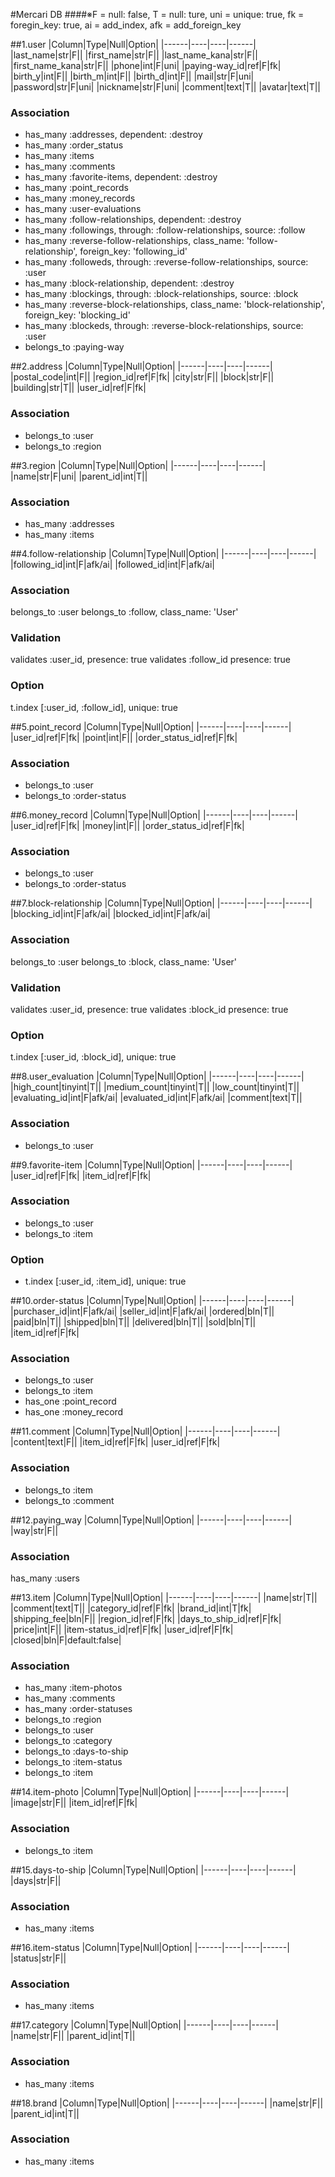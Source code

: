 #Mercari DB
####※F = null: false, T = null: ture, uni = unique: true, fk = foregin_key: true, ai = add_index, afk = add_foreign_key

##1.user
|Column|Type|Null|Option|
|------|----|----|------|
|last_name|str|F||
|first_name|str|F||
|last_name_kana|str|F||
|first_name_kana|str|F||
|phone|int|F|uni|
|paying-way_id|ref|F|fk|
|birth_y|int|F||
|birth_m|int|F||
|birth_d|int|F||
|mail|str|F|uni|
|password|str|F|uni|
|nickname|str|F|uni|
|comment|text|T||
|avatar|text|T||
### Association
- has_many :addresses, dependent: :destroy
- has_many :order_status
- has_many :items
- has_many :comments
- has_many :favorite-items, dependent: :destroy
- has_many :point_records
- has_many :money_records
- has_many :user-evaluations
- has_many :follow-relationships, dependent: :destroy
- has_many :followings, through: :follow-relationships, source: :follow
- has_many :reverse-follow-relationships, class_name: 'follow-relationship', foreign_key: 'following_id'
- has_many :followeds, through: :reverse-follow-relationships, source: :user
- has_many :block-relationship, dependent: :destroy
- has_many :blockings, through: :block-relationships, source: :block
- has_many :reverse-block-relationships, class_name: 'block-relationship', foreign_key: 'blocking_id'
- has_many :blockeds, through: :reverse-block-relationships, source: :user
- belongs_to :paying-way


##2.address
|Column|Type|Null|Option|
|------|----|----|------|
|postal_code|int|F||
|region_id|ref|F|fk|
|city|str|F||
|block|str|F||
|building|str|T||
|user_id|ref|F|fk|
### Association
- belongs_to :user
- belongs_to :region

##3.region
|Column|Type|Null|Option|
|------|----|----|------|
|name|str|F|uni|
|parent_id|int|T||
### Association
- has_many :addresses
- has_many :items

##4.follow-relationship
|Column|Type|Null|Option|
|------|----|----|------|
|following_id|int|F|afk/ai|
|followed_id|int|F|afk/ai|
### Association
belongs_to :user
belongs_to :follow, class_name: 'User'
### Validation
validates :user_id, presence: true
validates :follow_id presence: true
### Option
t.index [:user_id, :follow_id], unique: true

##5.point_record
|Column|Type|Null|Option|
|------|----|----|------|
|user_id|ref|F|fk|
|point|int|F||
|order_status_id|ref|F|fk|
### Association
- belongs_to :user
- belongs_to :order-status

##6.money_record
|Column|Type|Null|Option|
|------|----|----|------|
|user_id|ref|F|fk|
|money|int|F||
|order_status_id|ref|F|fk|
### Association
- belongs_to :user
- belongs_to :order-status

##7.block-relationship
|Column|Type|Null|Option|
|------|----|----|------|
|blocking_id|int|F|afk/ai|
|blocked_id|int|F|afk/ai|
### Association
belongs_to :user
belongs_to :block, class_name: 'User'
### Validation
validates :user_id, presence: true
validates :block_id presence: true
### Option
t.index [:user_id, :block_id], unique: true

##8.user_evaluation
|Column|Type|Null|Option|
|------|----|----|------|
|high_count|tinyint|T||
|medium_count|tinyint|T||
|low_count|tinyint|T||
|evaluating_id|int|F|afk/ai|
|evaluated_id|int|F|afk/ai|
|comment|text|T||
### Association
- belongs_to :user

##9.favorite-item
|Column|Type|Null|Option|
|------|----|----|------|
|user_id|ref|F|fk|
|item_id|ref|F|fk|
### Association
- belongs_to :user
- belongs_to :item
### Option
- t.index [:user_id, :item_id], unique: true

##10.order-status
|Column|Type|Null|Option|
|------|----|----|------|
|purchaser_id|int|F|afk/ai|
|seller_id|int|F|afk/ai|
|ordered|bln|T||
|paid|bln|T||
|shipped|bln|T||
|delivered|bln|T||
|sold|bln|T||
|item_id|ref|F|fk|
### Association
- belongs_to :user
- belongs_to :item
- has_one :point_record
- has_one :money_record

##11.comment
|Column|Type|Null|Option|
|------|----|----|------|
|content|text|F||
|item_id|ref|F|fk|
|user_id|ref|F|fk|
### Association
- belongs_to :item
- belongs_to :comment

##12.paying_way
|Column|Type|Null|Option|
|------|----|----|------|
|way|str|F||
### Association
has_many :users

##13.item
|Column|Type|Null|Option|
|------|----|----|------|
|name|str|T||
|comment|text|T||
|category_id|ref|F|fk|
|brand_id|int|T|fk|
|shipping_fee|bln|F||
|region_id|ref|F|fk|
|days_to_ship_id|ref|F|fk|
|price|int|F||
|item-status_id|ref|F|fk|
|user_id|ref|F|fk|
|closed|bln|F|default:false|
### Association
- has_many :item-photos
- has_many :comments
- has_many :order-statuses
- belongs_to :region
- belongs_to :user
- belongs_to :category
- belongs_to :days-to-ship
- belongs_to :item-status
- belongs_to :item

##14.item-photo
|Column|Type|Null|Option|
|------|----|----|------|
|image|str|F||
|item_id|ref|F|fk|
### Association
- belongs_to :item

##15.days-to-ship
|Column|Type|Null|Option|
|------|----|----|------|
|days|str|F||
### Association
- has_many :items

##16.item-status
|Column|Type|Null|Option|
|------|----|----|------|
|status|str|F||
### Association
- has_many :items

##17.category
|Column|Type|Null|Option|
|------|----|----|------|
|name|str|F||
|parent_id|int|T||
### Association
- has_many :items

##18.brand
|Column|Type|Null|Option|
|------|----|----|------|
|name|str|F||
|parent_id|int|T||
### Association
- has_many :items
